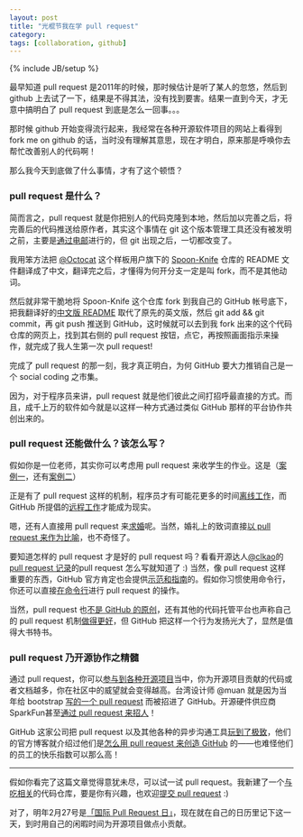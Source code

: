 ```yaml
---
layout: post
title: "光棍节我在学 pull request"
category:
tags: [collaboration, github]
---
```

{% include JB/setup %}


最早知道 pull request 是2011年的时候，那时候估计是听了某人的忽悠，然后到 github 上去试了一下，结果是不得其法，没有找到要害。结果一直到今天，才无意中搞明白了 pull request 到底是怎么一回事。。。

那时候 github 开始变得流行起来，我经常在各种开源软件项目的网站上看得到 fork me on github 的话，当时没有理解其意思，现在才明白，原来那是呼唤你去帮忙改善别人的代码啊！

那么我今天到底做了什么事情，才有了这个顿悟？

### pull request 是什么？

简而言之，pull request 就是你把别人的代码克隆到本地，然后加以完善之后，将完善后的代码推送给原作者，其实这个事情在 git 这个版本管理工具还没有被发明之前，主要是[通过电邮](https://twitter.com/RebeccaSlatkin/status/622112261293928449/photo/1)进行的，但 git 出现之后，一切都改变了。


我用笨方法把 [@Octocat](https://github.com/octocat/) 这个样板用户旗下的 [Spoon-Knife](https://github.com/octocat/Spoon-Knife) 仓库的 README 文件翻译成了中文，翻译完之后，才懂得为何开分支一定是叫 fork，而不是其他动词。

然后就非常干脆地将 Spoon-Knife 这个仓库 fork 到我自己的 GitHub 帐号底下，把我翻译好的[中文版 README](https://github.com/tonyyet/Spoon-Knife/) 取代了原先的英文版，然后 git add && git commit，再 git push 推送到 GitHub，这时候就可以去到我 fork 出来的这个代码仓库的网页上，找到其右侧的 pull request 按钮，点它，再按照画面指示来操作，就完成了我人生第一次 pull request!


完成了 pull request 的那一刻，我才真正明白，为何 GitHub 要大力推销自己是一个 social coding 之市集。

因为，对于程序员来讲，pull request 就是他们彼此之间打招呼最直接的方式。而且，成千上万的软件如今就是以这样一种方式通过类似 GitHub 那样的平台协作共创出来的。



### pull request 还能做什么？该怎么写？


假如你是一位老师，其实你可以考虑用 pull request 来收学生的作业。这是（[案例一](http://ivory.idyll.org/blog/2014-teaching-undergrads-with-github.html)，还有[案例二](http://blog.xdite.net/posts/2014/06/18/git-pull-request-homework)）

正是有了 pull request 这样的机制，程序员才有可能花更多的时间[离线工作](http://artsy.github.io/blog/2015/09/30/Work-Offline-More/)，而 GitHub 所提倡的[远程工作](zachholman.com/posts/how-github-works/)才能成为现实。

嗯，还有人直接用 pull request 来[求婚](https://twitter.com/kcimc/status/659812732569567232/photo/1)呢。当然，婚礼上的致词直接[以 pull request 来作为比喻](https://github.com/muan/wedding-party-speech/blob/master/speech-zh-cn.md)，也不奇怪了。



要知道怎样的 pull request 才是好的 pull request 吗？看看开源达人[@clkao](https://github.com/clkao)的 [pull request 记录](https://github.com/search?p=1&q=is%3Apr+author%3Aclkao&ref=searchresults&type=Issues&utf8=%E2%9C%93)的pull request 怎么写就知道了 :) 当然，像 pull request 这样重要的东西，GitHub 官方肯定也会提供[示范和指南](https://github.com/blog/1943-how-to-write-the-perfect-pull-request)的。假如你习惯使用命令行，你还可以直接[在命令行](https://sethvargo.com/checkout-a-github-pull-request/)进行 pull request 的操作。


当然，pull request 也[不是 GitHub 的原创](https://stackoverflow.com/questions/31648748/create-update-a-git-pull-request-from-command-line)，还有其他的代码托管平台也声称自己的 pull request 机制[做得更好](https://developer.atlassian.com/blog/2015/01/a-better-pull-request/)，但 GitHub 把这样一个行为发扬光大了，显然是值得大书特书。


### pull request 乃开源协作之精髓

通过 pull request，你可以[参与到各种开源项目](http://24pullrequests.com/contributing)当中，你为开源项目贡献的代码或者文档越多，你在社区中的威望就会变得越高。台湾设计师 @muan 就是因为当年给 bootstrap [写的一个 pull request](http://muan.co/2015/05/12/first-pull-request/) 而被招进了 GitHub。开源硬件供应商SparkFun甚至[通过 pull request 来招人](https://github.com/sparkfun/hacker-application)！

GitHub 这家公司把 pull request 以及其他各种的异步沟通工具[玩到了极致](http://ben.balter.com/2014/11/06/rules-of-communicating-at-github/)，他们的官方博客就介绍过他们是[怎么用 pull request 来创造 GitHub](https://github.com/blog/1124-how-we-use-pull-requests-to-build-github) 的——也难怪他们的员工的快乐指数可以那么高！

---

假如你看完了这篇文章觉得意犹未尽，可以试一试 pull request。我新建了一个[与吃相关](https://github.com/tonyyet/recipes/)的代码仓库，要是你有兴趣，也欢迎[提交 pull request](https://github.com/tonyyet/recipes/pulls) :)

对了，明年2月27号是[「国际 Pull Request 日」](http://pullrequestday.com/)，现在就在自己的日历里记下这一天，到时用自己的闲暇时间为开源项目做点小贡献。


